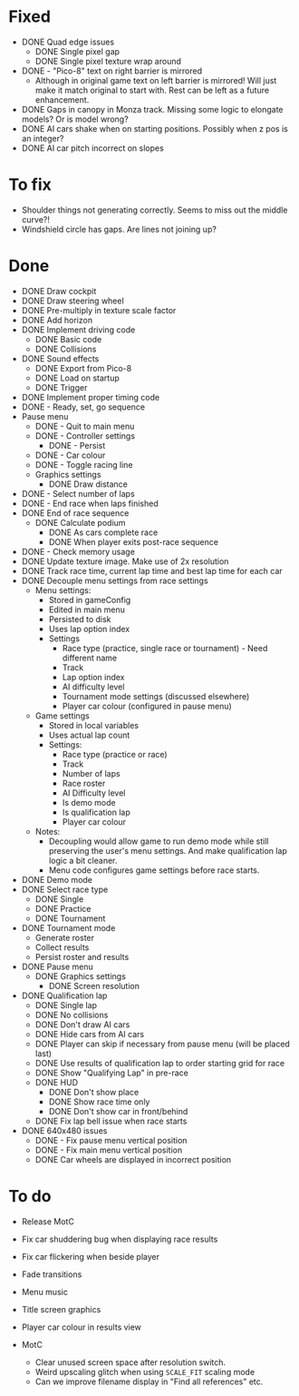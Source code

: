Fixed
=====

- DONE Quad edge issues
    - DONE Single pixel gap
    - DONE Single pixel texture wrap around
- DONE - "Pico-8" text on right barrier is mirrored
    - Although in original game text on left barrier is mirrored!
      Will just make it match original to start with. Rest can be left as a future enhancement.
- DONE Gaps in canopy in Monza track. Missing some logic to elongate models? Or is model wrong?
- DONE AI cars shake when on starting positions. Possibly when z pos is an integer?
- DONE AI car pitch incorrect on slopes

To fix
======

- Shoulder things not generating correctly. Seems to miss out the middle curve?!
- Windshield circle has gaps. Are lines not joining up?

Done
====
- DONE Draw cockpit
- DONE Draw steering wheel
- DONE Pre-multiply in texture scale factor
- DONE Add horizon
- DONE Implement driving code
    - DONE Basic code
    - DONE Collisions
- DONE Sound effects
    - DONE Export from Pico-8
    - DONE Load on startup
    - DONE Trigger
- DONE Implement proper timing code
- DONE - Ready, set, go sequence
- Pause menu
    - DONE - Quit to main menu
    - DONE - Controller settings
        - DONE - Persist
    - DONE - Car colour
    - DONE - Toggle racing line
    - Graphics settings
        - DONE Draw distance
- DONE - Select number of laps
- DONE - End race when laps finished
- DONE End of race sequence
    - DONE Calculate podium
        - DONE As cars complete race
        - DONE When player exits post-race sequence
- DONE - Check memory usage
- DONE Update texture image. Make use of 2x resolution
- DONE Track race time, current lap time and best lap time for each car
- DONE Decouple menu settings from race settings
    - Menu settings:
        - Stored in gameConfig
        - Edited in main menu
        - Persisted to disk
        - Uses lap option index
        - Settings
            - Race type (practice, single race or tournament)   - Need different name
            - Track
            - Lap option index
            - AI difficulty level
            - Tournament mode settings (discussed elsewhere)
            - Player car colour (configured in pause menu)
    - Game settings
        - Stored in local variables
        - Uses actual lap count
        - Settings:
            - Race type (practice or race)
            - Track
            - Number of laps
            - Race roster
            - AI Difficulty level
            - Is demo mode
            - Is qualification lap
            - Player car colour
    - Notes: 
        - Decoupling would allow game to run demo mode while still preserving
            the user's menu settings. And make qualification lap logic a bit 
            cleaner.
        - Menu code configures game settings before race starts.
- DONE Demo mode
- DONE Select race type
    - DONE Single
    - DONE Practice
    - DONE Tournament
- DONE Tournament mode
    - Generate roster
    - Collect results
    - Persist roster and results
- DONE Pause menu
    - DONE Graphics settings
        - DONE Screen resolution
- DONE Qualification lap
    - DONE Single lap
    - DONE No collisions
    - DONE Don't draw AI cars
    - DONE Hide cars from AI cars
    - DONE Player can skip if necessary from pause menu (will be placed last)
    - DONE Use results of qualification lap to order starting grid for race
    - DONE Show "Qualifying Lap" in pre-race
    - DONE HUD
        - DONE Don't show place
        - DONE Show race time only
        - DONE Don't show car in front/behind
    - DONE Fix lap bell issue when race starts
- DONE 640x480 issues
    - DONE - Fix pause menu vertical position
    - DONE - Fix main menu vertical position
    - DONE Car wheels are displayed in incorrect position
    

To do
=====

- Release MotC
- Fix car shuddering bug when displaying race results
- Fix car flickering when beside player
- Fade transitions
- Menu music
- Title screen graphics
- Player car colour in results view

- MotC 
    - Clear unused screen space after resolution switch.
    - Weird upscaling glitch when using `SCALE_FIT` scaling mode
    - Can we improve filename display in "Find all references" etc.